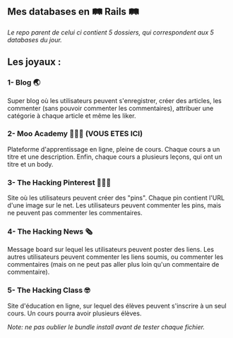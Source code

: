 
  ## Mes databases en 🛤 Rails 🛤

  *Le repo parent de celui ci contient 5 dossiers, qui correspondent aux 5 databases du jour.*

  <h2> Les joyaux :</h2>

  ### 1- Blog 🌏

  Super blog où les utilisateurs peuvent s'enregistrer, créer des articles, les commenter (sans pouvoir commenter les commentaires), attribuer une catégorie à chaque article et même les liker.

  ### 2- Moo Academy 👩🏽‍🎓 (VOUS ETES ICI)

  Plateforme d'apprentissage en ligne, pleine de cours. Chaque cours a un titre et une description. Enfin, chaque cours a plusieurs leçons, qui ont un titre et un body.

  ### 3- The Hacking Pinterest 👨🏽‍🎨

  Site où les utilisateurs peuvent créer des "pins". Chaque pin contient l'URL d'une image sur le net. Les utilisateurs peuvent commenter les pins, mais ne peuvent pas commenter les commentaires.

  ### 4- The Hacking News 🗞

  Message board sur lequel les utilisateurs peuvent poster des liens. Les autres utilisateurs peuvent commenter les liens soumis, ou commenter les commentaires (mais on ne peut pas aller plus loin qu'un commentaire de commentaire). 

  ### 5- The Hacking Class 🤓

  Site d'éducation en ligne, sur lequel des élèves peuvent s'inscrire à un seul cours. Un cours pourra avoir plusieurs élèves.

  *Note: ne pas oublier le bundle install avant de tester chaque fichier.*